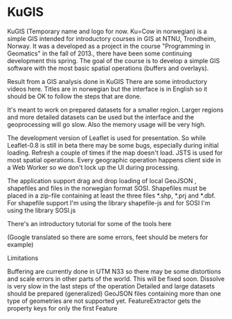 KuGIS
=====

KuGIS (Temporary name and logo for now. Ku=Cow in norwegian) is a simple GIS intended for introductory courses in GIS at NTNU, Trondheim, Norway. It was a developed as a project in the course "Programming in Geomatics" in the fall of 2013., there have been some continuing development this spring. The goal of the course is to develop a simple GIS software with the most basic spatial operations (buffers and overlays).


Result from a GIS analysis done in KuGIS
There are some introductory videos here. Titles are in norwegian but the interface is in English so it should be OK to follow the steps that are done.

It's meant to work on prepared datasets for a smaller region. Larger regions and more detailed datasets can be used but the interface and the geoprocessing will go slow. Also the memory usage will be very high.

The development version of Leaflet is used for presentation. So while Leaflet-0.8 is still in beta there may be some bugs, especially during initial loading. Refresh a couple of times if the map doesn't load.
JSTS is used for most spatial operations. Every geographic operation happens client side in a Web Worker so we don't lock up the UI during processing.

The application support drag and drop loading of local GeoJSON , shapefiles and files in the norwegian format SOSI. Shapefiles must be placed in a zip-file containing at least the three files *.shp, *.prj and *.dbf. For shapefile support I'm using the library shapefile-js and for SOSI I'm using the library SOSI.js

There's an introductory tutorial for some of the tools here

(Google translated so there are some errors, feet should be meters for example)

Limitations

Buffering are currently done in UTM N33 so there may be some distortions and scale errors in other parts of the world. This will be fixed soon.
Dissolve is very slow in the last steps of the operation
Detailed and large datasets should be prepared (generalized)
GeoJSON files containing more than one type of geometries are not supported yet.
FeatureExtractor gets the property keys for only the first Feature
